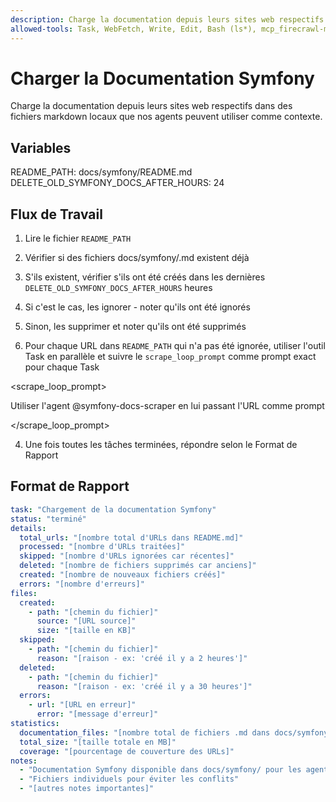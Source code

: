 ```yaml
---
description: Charge la documentation depuis leurs sites web respectifs dans des fichiers markdown locaux que nos agents peuvent utiliser comme contexte.
allowed-tools: Task, WebFetch, Write, Edit, Bash (ls*), mcp_firecrawl-mcp_firecrawl_scrape
---
```


# Charger la Documentation Symfony

Charge la documentation depuis leurs sites web respectifs dans des fichiers markdown locaux que nos agents peuvent utiliser comme contexte.

## Variables

README_PATH: docs/symfony/README.md
DELETE_OLD_SYMFONY_DOCS_AFTER_HOURS: 24

## Flux de Travail

1. Lire le fichier `README_PATH`

2. Vérifier si des fichiers docs/symfony/<nom-de-fichier>.md existent déjà

1. S'ils existent, vérifier s'ils ont été créés dans les dernières `DELETE_OLD_SYMFONY_DOCS_AFTER_HOURS` heures

2. Si c'est le cas, les ignorer - noter qu'ils ont été ignorés

3. Sinon, les supprimer et noter qu'ils ont été supprimés

3. Pour chaque URL dans `README_PATH` qui n'a pas été ignorée, utiliser l'outil Task en parallèle et suivre le `scrape_loop_prompt` comme prompt exact pour chaque Task

<scrape_loop_prompt>

Utiliser l'agent @symfony-docs-scraper en lui passant l'URL comme prompt

</scrape_loop_prompt>

4. Une fois toutes les tâches terminées, répondre selon le Format de Rapport

## Format de Rapport

```yaml
task: "Chargement de la documentation Symfony"
status: "terminé"
details:
  total_urls: "[nombre total d'URLs dans README.md]"
  processed: "[nombre d'URLs traitées]"
  skipped: "[nombre d'URLs ignorées car récentes]"
  deleted: "[nombre de fichiers supprimés car anciens]"
  created: "[nombre de nouveaux fichiers créés]"
  errors: "[nombre d'erreurs]"
files:
  created:
    - path: "[chemin du fichier]"
      source: "[URL source]"
      size: "[taille en KB]"
  skipped:
    - path: "[chemin du fichier]"
      reason: "[raison - ex: 'créé il y a 2 heures']"
  deleted:
    - path: "[chemin du fichier]"
      reason: "[raison - ex: 'créé il y a 30 heures']"
  errors:
    - url: "[URL en erreur]"
      error: "[message d'erreur]"
statistics:
  documentation_files: "[nombre total de fichiers .md dans docs/symfony/]"
  total_size: "[taille totale en MB]"
  coverage: "[pourcentage de couverture des URLs]"
notes:
  - "Documentation Symfony disponible dans docs/symfony/ pour les agents"
  - "Fichiers individuels pour éviter les conflits"
  - "[autres notes importantes]"
```
